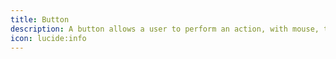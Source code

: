 ```yaml
---
title: Button
description: A button allows a user to perform an action, with mouse, touch, and keyboard interactions.
icon: lucide:info
---
```

